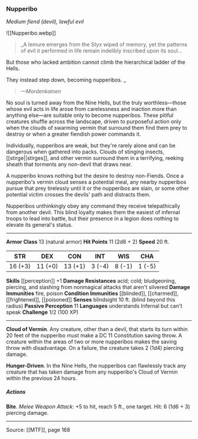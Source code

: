 ### Nupperibo
_Medium fiend (devil), lawful evil_

![[Nupperibo.webp]]

> _A lemure emerges from the Styx wiped of memory, yet the patterns of evil it performed in life remain indelibly inscribed upon its soul...

But those who lacked ambition cannot climb the hierarchical ladder of the Hells.

They instead step down, becoming nupperibos.
_
> _—Mordenkainen_

No soul is turned away from the Nine Hells, but the truly worthless—those whose evil acts in life arose from carelessness and inaction more than anything else—are suitable only to become nupperibos. These pitiful creatures shuffle across the landscape, driven to purposeful action only when the clouds of swarming vermin that surround them find them prey to destroy or when a greater fiendish power commands it.

Individually, nupperibos are weak, but they're rarely alone and can be dangerous when gathered into packs. Clouds of stinging insects, [[stirge||stirges]], and other vermin surround them in a terrifying, reeking sheath that torments any non-devil that draws near.

A nupperibo knows nothing but the desire to destroy non-Fiends. Once a nupperibo's vermin cloud senses a potential meal, any nearby nupperibos pursue that prey tirelessly until it or the nupperibos are slain, or some other potential victim crosses the devils' path and distracts them.

Nupperibos unthinkingly obey any command they receive telepathically from another devil. This blind loyalty makes them the easiest of infernal troops to lead into battle, but their presence in a legion does nothing to elevate its general's status.



---

**Armor Class** 13 (natural armor)
**Hit Points** 11 (2d8 + 2)
**Speed** 20 ft.

| STR     | DEX     | CON     | INT     | WIS     | CHA     |
|---------|---------|---------|---------|---------|---------|
| 16 (+3) | 11 (+0) | 13 (+1) | 3 (-4) | 8 (-1) | 1 (-5) |

**Skills** [[perception]] +1
**Damage Resistances** acid; cold; bludgeoning, piercing, and slashing from nonmagical attacks that aren't silvered
**Damage Immunities** fire, poison
**Condition Immunities** [[blinded]], [[charmed]], [[frightened]], [[poisoned]]
**Senses** blindsight 10 ft. (blind beyond this radius)
**Passive Perception** 11
**Languages** understands Infernal but can't speak
**Challenge** 1/2 (100 XP)

---

**Cloud of Vermin**. Any creature, other than a devil, that starts its turn within 20 feet of the nupperibo must make a DC 11 Constitution saving throw. A creature within the areas of two or more nupperibos makes the saving throw with disadvantage. On a failure, the creature takes 2 (1d4) piercing damage.

**Hunger-Driven**. In the Nine Hells, the nupperibos can flawlessly track any creature that has taken damage from any nupperibo's Cloud of Vermin within the previous 24 hours.

##### Actions
**Bite**. _Melee Weapon Attack:_ +5 to hit, reach 5 ft., one target. Hit: 6 (1d6 + 3) piercing damage.


---

Source: [[MTF]], page 168